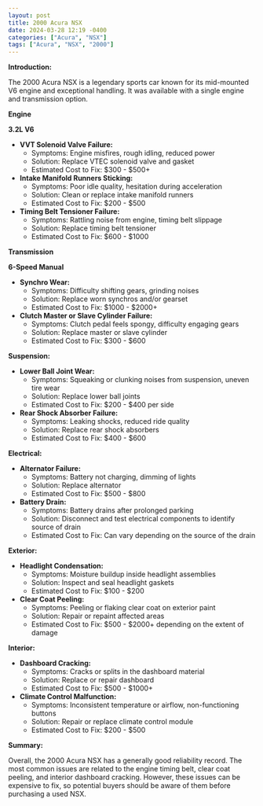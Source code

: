 ```yaml
---
layout: post
title: 2000 Acura NSX
date: 2024-03-28 12:19 -0400
categories: ["Acura", "NSX"]
tags: ["Acura", "NSX", "2000"]
---
```

**Introduction:**

The 2000 Acura NSX is a legendary sports car known for its mid-mounted V6 engine and exceptional handling. It was available with a single engine and transmission option.

**Engine**

**3.2L V6**

- **VVT Solenoid Valve Failure:**
    - Symptoms: Engine misfires, rough idling, reduced power
    - Solution: Replace VTEC solenoid valve and gasket
    - Estimated Cost to Fix: $300 - $500+
- **Intake Manifold Runners Sticking:**
    - Symptoms: Poor idle quality, hesitation during acceleration
    - Solution: Clean or replace intake manifold runners
    - Estimated Cost to Fix: $200 - $500
- **Timing Belt Tensioner Failure:**
    - Symptoms: Rattling noise from engine, timing belt slippage
    - Solution: Replace timing belt tensioner
    - Estimated Cost to Fix: $600 - $1000

**Transmission**

**6-Speed Manual**

- **Synchro Wear:**
    - Symptoms: Difficulty shifting gears, grinding noises
    - Solution: Replace worn synchros and/or gearset
    - Estimated Cost to Fix: $1000 - $2000+
- **Clutch Master or Slave Cylinder Failure:**
    - Symptoms: Clutch pedal feels spongy, difficulty engaging gears
    - Solution: Replace master or slave cylinder
    - Estimated Cost to Fix: $300 - $600

**Suspension:**

- **Lower Ball Joint Wear:**
    - Symptoms: Squeaking or clunking noises from suspension, uneven tire wear
    - Solution: Replace lower ball joints
    - Estimated Cost to Fix: $200 - $400 per side
- **Rear Shock Absorber Failure:**
    - Symptoms: Leaking shocks, reduced ride quality
    - Solution: Replace rear shock absorbers
    - Estimated Cost to Fix: $400 - $600

**Electrical:**

- **Alternator Failure:**
    - Symptoms: Battery not charging, dimming of lights
    - Solution: Replace alternator
    - Estimated Cost to Fix: $500 - $800
- **Battery Drain:**
    - Symptoms: Battery drains after prolonged parking
    - Solution: Disconnect and test electrical components to identify source of drain
    - Estimated Cost to Fix: Can vary depending on the source of the drain

**Exterior:**

- **Headlight Condensation:**
    - Symptoms: Moisture buildup inside headlight assemblies
    - Solution: Inspect and seal headlight gaskets
    - Estimated Cost to Fix: $100 - $200
- **Clear Coat Peeling:**
    - Symptoms: Peeling or flaking clear coat on exterior paint
    - Solution: Repair or repaint affected areas
    - Estimated Cost to Fix: $500 - $2000+ depending on the extent of damage

**Interior:**

- **Dashboard Cracking:**
    - Symptoms: Cracks or splits in the dashboard material
    - Solution: Replace or repair dashboard
    - Estimated Cost to Fix: $500 - $1000+
- **Climate Control Malfunction:**
    - Symptoms: Inconsistent temperature or airflow, non-functioning buttons
    - Solution: Repair or replace climate control module
    - Estimated Cost to Fix: $200 - $500

**Summary:**

Overall, the 2000 Acura NSX has a generally good reliability record. The most common issues are related to the engine timing belt, clear coat peeling, and interior dashboard cracking. However, these issues can be expensive to fix, so potential buyers should be aware of them before purchasing a used NSX.
